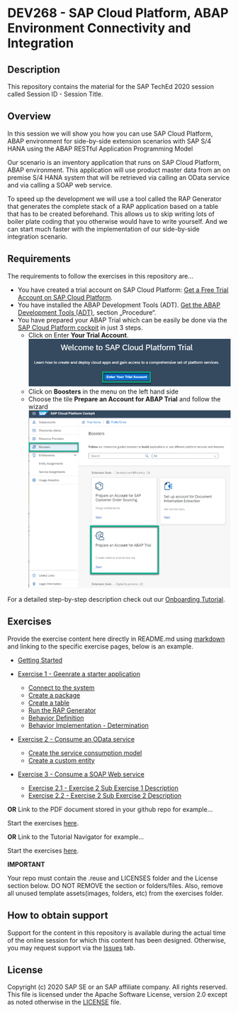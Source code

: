 # DEV268 - SAP Cloud Platform, ABAP Environment Connectivity and Integration

## Description

This repository contains the material for the SAP TechEd 2020 session called Session ID - Session Title. 

## Overview

In this session we will show you how you can use SAP Cloud Platform, ABAP environment for side-by-side extension scenarios with SAP S/4 HANA using the ABAP RESTful Application Programming Model 

Our scenario is an inventory application that runs on SAP Cloud Platform, ABAP environment. This application will use product master data from an on premise S/4 HANA system that will be retrieved via calling an OData service and via calling a SOAP web service. 

To speed up the development we will use a tool called the RAP Generator that generates the complete stack of a RAP application based on a table that has to be created beforehand. This allows us to skip writing lots of boiler plate coding that you otherwise would have to write yourself. And we can start much faster with the implementation of our side-by-side integration scenario.

## Requirements

The requirements to follow the exercises in this repository are...

- You have created a trial account on SAP Cloud Platform: [Get a Free Trial Account on SAP Cloud Platform](https://developers.sap.com/tutorials/hcp-create-trial-account.html).
- You have installed the ABAP Development Tools (ADT). [Get the ABAP Development Tools (ADT)](https://tools.hana.ondemand.com/#abap), section „Procedure“.
- You have prepared your ABAP Trial which can be easily be done via the [SAP Cloud Platform cockpit](https://cockpit.hanatrial.ondemand.com) in just 3 steps.
  - Click on Enter **Your Trial Account**.
  ![Enter Trial](images/intro_0000.png)
  - Click on **Boosters** in the menu on the left hand side
  - Choose the tile **Prepare an Account for ABAP Trial** and follow the wizard
  ![Start booster](images/intro_0010.png)

For a detailed step-by-step description check out our [Onboarding Tutorial](https://help.sap.com/viewer/65de2977205c403bbc107264b8eccf4b/Cloud/en-US/720c423ef1a8498ab690cf0e5512ba50.html#loio720c423ef1a8498ab690cf0e5512ba50__Create_ABAP_Trial_Instance).

## Exercises

Provide the exercise content here directly in README.md using [markdown](https://guides.github.com/features/mastering-markdown/) and linking to the specific exercise pages, below is an example.

- [Getting Started](exercises/ex0/)
- [Exercise 1 - Geenrate a starter application](exercises/ex1/)
    - [Connect to the system](exercises/ex1#exercise-11-sub-exercise-1-description)
    - [Create a package](exercises/ex1#exercise-12-sub-exercise-2-description)
    - [Create a table](exercises/ex1#exercise-12-sub-exercise-2-description)
    - [Run the RAP Generator](exercises/ex1#exercise-12-sub-exercise-2-description)
    - [Behavior Definition](exercises/ex1#exercise-12-sub-exercise-2-description)
    - [Behavior Implementation - Determination](exercises/ex1#exercise-12-sub-exercise-2-description)
    
- [Exercise 2 - Consume an OData service](exercises/ex2/)
    - [Create the service consumption model](exercises/ex2#Create-the-service-consumption-model)
    - [Create a custom entity](exercises/ex2#Create-a-custom-entity)

- [Exercise 3 - Consume a SOAP Web service](exercises/ex2/)
    - [Exercise 2.1 - Exercise 2 Sub Exercise 1 Description](exercises/ex2#exercise-21-sub-exercise-1-description)
    - [Exercise 2.2 - Exercise 2 Sub Exercise 2 Description](exercises/ex2#exercise-22-sub-exercise-2-description)

**OR** Link to the PDF document stored in your github repo for example...

Start the exercises [here](exercises/myPDFDoc.pdf).
    
**OR** Link to the Tutorial Navigator for example...

Start the exercises [here](https://developers.sap.com/tutorials/abap-environment-trial-onboarding.html).

**IMPORTANT**

Your repo must contain the .reuse and LICENSES folder and the License section below. DO NOT REMOVE the section or folders/files. Also, remove all unused template assets(images, folders, etc) from the exercises folder. 

## How to obtain support

Support for the content in this repository is available during the actual time of the online session for which this content has been designed. Otherwise, you may request support via the [Issues](../../issues) tab.

## License
Copyright (c) 2020 SAP SE or an SAP affiliate company. All rights reserved. This file is licensed under the Apache Software License, version 2.0 except as noted otherwise in the [LICENSE](LICENSES/Apache-2.0.txt) file.
